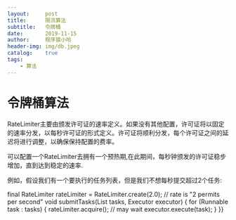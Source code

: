 ```yaml
---
layout:     post
title:      限流算法
subtitle:   令牌桶
date:       2019-11-15
author:     程序猿小哈
header-img: img/db.jpeg
catalog: 	true
tags:
    - 算法
---
```


# 令牌桶算法


RateLimiter主要由颁发许可证的速率定义。如果没有其他配置，许可证将以固定的速率分发，以每秒许可证的形式定义。许可证将顺利分发，每个许可证之间的延迟将进行调整，以确保保持配置的费率。

可以配置一个RateLimiter去拥有一个预热期,在此期间，每秒钟颁发的许可证稳步增加，直到达到稳定的速率.

例如，假设我们有一个要执行的任务列表，但是我们不想每秒提交超过2个任务:



 
 
 
 final RateLimiter rateLimiter = RateLimiter.create(2.0); // rate is "2 permits per second"
   void submitTasks(List<Runnable> tasks, Executor executor) {
     for (Runnable task : tasks) {
       rateLimiter.acquire(); // may wait
       executor.execute(task);
     }
  }}
 







